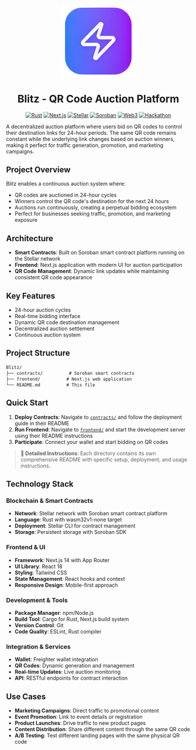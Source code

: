 <div align="center">
  <img src="logo.png" alt="Blitz Logo" width="200"/>
  
  # Blitz - QR Code Auction Platform
  
  [![Rust](https://img.shields.io/badge/Rust-000000?style=flat&logo=rust&logoColor=white)](https://www.rust-lang.org/)
  [![Next.js](https://img.shields.io/badge/Next.js-000000?style=flat&logo=next.js&logoColor=white)](https://nextjs.org/)
  [![Stellar](https://img.shields.io/badge/Stellar-7D00FF?style=flat&logo=stellar&logoColor=white)](https://stellar.org/)
  [![Soroban](https://img.shields.io/badge/Soroban-7D00FF?style=flat&logo=stellar&logoColor=white)](https://soroban.stellar.org/)
  [![Web3](https://img.shields.io/badge/Web3-F16822?style=flat&logo=web3.js&logoColor=white)](https://web3js.org/)
  [![Hackathon](https://img.shields.io/badge/Hackathon-Project-blue)](https://github.com/)
</div>

A decentralized auction platform where users bid on QR codes to control their destination links for 24-hour periods. The same QR code remains constant while the underlying link changes based on auction winners, making it perfect for traffic generation, promotion, and marketing campaigns.

## Project Overview

Blitz enables a continuous auction system where:
- QR codes are auctioned in 24-hour cycles
- Winners control the QR code's destination for the next 24 hours
- Auctions run continuously, creating a perpetual bidding ecosystem
- Perfect for businesses seeking traffic, promotion, and marketing exposure

## Architecture

- **Smart Contracts**: Built on Soroban smart contract platform running on the Stellar network
- **Frontend**: Next.js application with modern UI for auction participation
- **QR Code Management**: Dynamic link updates while maintaining consistent QR code appearance

## Key Features

- 24-hour auction cycles
- Real-time bidding interface
- Dynamic QR code destination management
- Decentralized auction settlement
- Continuous auction system

## Project Structure

```
Blitz/
├── contracts/          # Soroban smart contracts
├── frontend/          # Next.js web application
└── README.md          # This file
```

## Quick Start

1. **Deploy Contracts**: Navigate to [`contracts/`](./contracts/) and follow the deployment guide in their README
2. **Run Frontend**: Navigate to [`frontend/`](./frontend/) and start the development server using their README instructions
3. **Participate**: Connect your wallet and start bidding on QR codes

> **📖 Detailed Instructions**: Each directory contains its own comprehensive README with specific setup, deployment, and usage instructions.

## Technology Stack

### **Blockchain & Smart Contracts**
- **Network**: Stellar network with Soroban smart contract platform
- **Language**: Rust with wasm32v1-none target
- **Deployment**: Stellar CLI for contract management
- **Storage**: Persistent storage with Soroban SDK

### **Frontend & UI**
- **Framework**: Next.js 14 with App Router
- **UI Library**: React 18
- **Styling**: Tailwind CSS
- **State Management**: React hooks and context
- **Responsive Design**: Mobile-first approach

### **Development & Tools**
- **Package Manager**: npm/Node.js
- **Build Tool**: Cargo for Rust, Next.js build system
- **Version Control**: Git
- **Code Quality**: ESLint, Rust compiler

### **Integration & Services**
- **Wallet**: Freighter wallet integration
- **QR Codes**: Dynamic generation and management
- **Real-time Updates**: Live auction monitoring
- **API**: RESTful endpoints for contract interaction

## Use Cases

- **Marketing Campaigns**: Direct traffic to promotional content
- **Event Promotion**: Link to event details or registration
- **Product Launches**: Drive traffic to new product pages
- **Content Distribution**: Share different content through the same QR code
- **A/B Testing**: Test different landing pages with the same physical QR code
